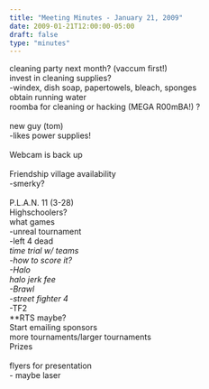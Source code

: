 ```yaml
---
title: "Meeting Minutes - January 21, 2009"
date: 2009-01-21T12:00:00-05:00
draft: false
type: "minutes"
---
```


cleaning party next month? (vaccum first!)<br />
	invest in cleaning supplies?<br />
		-windex, dish soap, papertowels, bleach, sponges<br />
	obtain running water<br />
	roomba for cleaning or hacking (MEGA R00mBA!) ?<br />
<br />
new guy (tom)<br />
	-likes power supplies!<br />
<br />
Webcam is back up<br />
<br />
Friendship village availability<br />
	-smerky?<br />
<br />
P.L.A.N. 11  (3-28)<br />
	Highschoolers?<br />
	what games<br />
		-unreal tournament <br />
		-left 4 dead<br />
			*time trial w/ teams	<br />
				-how to score it?<br />
		-Halo<br />
			halo jerk fee<br />
		-Brawl<br />
		-street fighter 4*<br />
		-TF2<br />
		**RTS maybe?<br />
		Start emailing sponsors<br />
	more tournaments/larger tournaments<br />
	Prizes<br />
<br />
flyers for presentation<br />
	- maybe laser<br />
